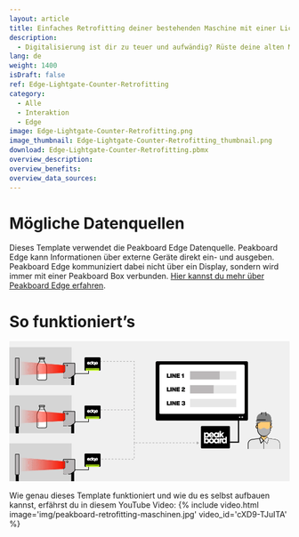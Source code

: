 ```yaml
---
layout: article
title: Einfaches Retrofitting deiner bestehenden Maschine mit einer Lichtschranke und Peakboard Edge
description: 
  - Digitalisierung ist dir zu teuer und aufwändig? Rüste deine alten Maschinen ganz einfach nach! Du benötigst dafür lediglich Peakboard Edge in Kombination mit Peakboard Enterprise und eine handelsübliche Lichtschranke mit einem Relais-Ausgang. Mit diesem Template visualisierst du im Anschluss die anfallenden Daten um sie so unmittelbar zu kommunizieren. Jetzt herunterladen!
lang: de
weight: 1400
isDraft: false
ref: Edge-Lightgate-Counter-Retrofitting
category:
  - Alle
  - Interaktion
  - Edge
image: Edge-Lightgate-Counter-Retrofitting.png
image_thumbnail: Edge-Lightgate-Counter-Retrofitting_thumbnail.png
download: Edge-Lightgate-Counter-Retrofitting.pbmx
overview_description:
overview_benefits:
overview_data_sources:
---
```

# Mögliche Datenquellen

Dieses Template verwendet die Peakboard Edge Datenquelle. Peakboard Edge kann Informationen über externe Geräte direkt ein- und ausgeben. Peakboard Edge kommuniziert dabei nicht über ein Display, sondern wird immer mit einer Peakboard Box verbunden. [Hier kannst du mehr über Peakboard Edge erfahren](https://peakboard.com/produkt/peakboard-edge/). 

# So funktioniert’s

![image_live](img/peakboard-edge-production-light-barrier.gif)

Wie genau dieses Template funktioniert und wie du es selbst aufbauen kannst, erfährst du in diesem YouTube Video:
{% include video.html image='img/peakboard-retrofitting-maschinen.jpg' video_id='cXD9-TJuITA' %}

